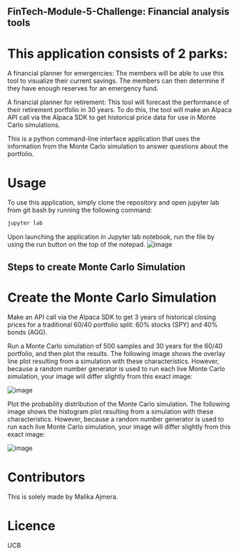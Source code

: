 ## FinTech-Module-5-Challenge: Financial analysis tools
# This application consists of 2 parks:
   A financial planner for emergencies: The members will be able to use this tool to visualize their current savings. The members can then determine if they have enough    reserves for an emergency fund.

   A financial planner for retirement: This tool will forecast the performance of their retirement portfolio in 30 years. To do this, the tool will make an Alpaca API      call via the Alpaca SDK to get historical price data for use in Monte Carlo simulations.

   This is a python command-line interface application that uses the information from the Monte Carlo simulation to answer questions about the portfolio.

# Usage
  To use this application, simply clone the repository and open jupyter lab from git bash by running the following command:
  ```bash
 jupyter lab
```

Upon launching the application in Jupyter lab notebook, run the file by using the run button on the top of the notepad.
![image](https://user-images.githubusercontent.com/127723380/232632258-f700f348-96df-467e-a044-a22e64c4f002.png)

## Steps to create Monte Carlo Simulation

#  Create the Monte Carlo Simulation

  Make an API call via the Alpaca SDK to get 3 years of historical closing prices for a traditional 60/40 portfolio split: 60% stocks (SPY) and 40% bonds (AGG).

  Run a Monte Carlo simulation of 500 samples and 30 years for the 60/40 portfolio, and then plot the results. The following image shows the overlay line plot     resulting from a simulation with these characteristics. However, because a random number generator is used to run each live Monte Carlo simulation, your image will   differ slightly from this exact image:

![image](https://user-images.githubusercontent.com/127723380/234111490-0cbe859e-95f0-4547-a6ab-c576e67899c0.png)

Plot the probability distribution of the Monte Carlo simulation. The following image shows the histogram plot resulting from a simulation with these characteristics. However, because a random number generator is used to run each live Monte Carlo simulation, your image will differ slightly from this exact image:

![image](https://user-images.githubusercontent.com/127723380/234112087-a022d5bd-66ff-48ed-828e-fb9a6ae13bda.png)


# Contributors
 This is solely made by Malika Ajmera.
 
 # Licence
 UCB



